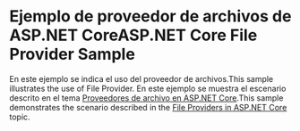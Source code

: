 # <a name="aspnet-core-file-provider-sample"></a><span data-ttu-id="d9cf6-101">Ejemplo de proveedor de archivos de ASP.NET Core</span><span class="sxs-lookup"><span data-stu-id="d9cf6-101">ASP.NET Core File Provider Sample</span></span>

<span data-ttu-id="d9cf6-102">En este ejemplo se indica el uso del proveedor de archivos.</span><span class="sxs-lookup"><span data-stu-id="d9cf6-102">This sample illustrates the use of File Provider.</span></span> <span data-ttu-id="d9cf6-103">En este ejemplo se muestra el escenario descrito en el tema [Proveedores de archivo en ASP.NET Core](https://docs.microsoft.com/aspnet/core/fundamentals/file-providers).</span><span class="sxs-lookup"><span data-stu-id="d9cf6-103">This sample demonstrates the scenario described in the [File Providers in ASP.NET Core](https://docs.microsoft.com/aspnet/core/fundamentals/file-providers) topic.</span></span>
